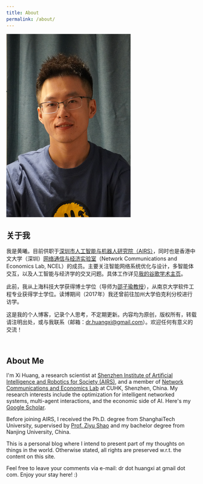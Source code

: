 ```yaml
---
title: About
permalink: /about/
---
```


![It's me.](/images/me.png)

## 关于我

我是黄曦。目前供职于[深圳市人工智能与机器人研究院（AIRS）](https://airs.cuhk.edu.cn)，同时也是香港中文大学（深圳）[网络通信与经济实验室](https://ncel.cuhk.edu.cn)（Network Communications and Economics Lab, NCEL）的成员。主要关注智能网络系统优化与设计，多智能体交互，以及人工智能与经济学的交叉问题。具体工作详见[我的谷歌学术主页](https://scholar.google.com/citations?user=_BRMr6cAAAAJ)。

此前，我从上海科技大学获得博士学位（导师为[邵子瑜教授](https://faculty.sist.shanghaitech.edu.cn/faculty/shaozy/home.html)），从南京大学软件工程专业获得学士学位。读博期间（2017年）我还曾前往加州大学伯克利分校进行访学。

这是我的个人博客，记录个人思考，不定期更新。内容均为原创，版权所有，转载请注明出处，或与我联系（邮箱：dr.huangxi@gmail.com）。欢迎任何有意义的交流！ 

<br>


## About Me

I'm Xi Huang, a research scientist at [Shenzhen Institute of Artificial Intelligence and Robotics for Society (AIRS)](https://airs.cuhk.edu.cn), and a member of [Network Communications and Economics Lab](https://ncel.cuhk.edu.cn) at CUHK, Shenzhen, China. My research interests include the optimization for intelligent networked systems, multi-agent interactions, and the economic side of AI. Here's my [Google Scholar](https://scholar.google.com/citations?user=_BRMr6cAAAAJ).  

Before joining AIRS, I received the Ph.D. degree from ShanghaiTech University, supervised by [Prof. Ziyu Shao](https://faculty.sist.shanghaitech.edu.cn/faculty/shaozy/home.html) and my bachelor degree from Nanjing University, China. 

This is a personal blog where I intend to present part of my thoughts on things in the world. Otherwise stated, all rights are preserved w.r.t. the content on this site. 

Feel free to leave your comments via e-mail: dr dot huangxi at gmail dot com. Enjoy your stay here! :)


<script>
    (function(){
        var elems = document.getElementsByClassName("view");
        elems[elems.length-1].remove();
    })();
</script>